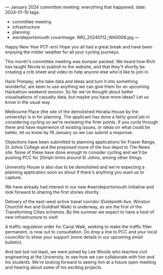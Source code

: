 —
January 2024 committee meeting: everything that happened.
date: 2024-01-10
tags: 
- committee meeting
- infrastructure
- planning 
- werideportsmouth
coverImage: IMG_20240112_WA0008.jpg
—

Happy New Year PCF-ers! Hope you all had a great break and have been enjoying the milder weather for all your cycling journeys.

This month's committee meeting was bumper packed. We heard how Rich has taught Nicola to publish to the website, and that they'll shortly be creating a crib sheet and video to help anyone else who'd like to join in.

Hack Pompey, who take data and ideas and turn it into something wonderful, are keen to use anything we can give them for an upcoming Hackathon weekend session. So far we've thought about better visualisations of casualty data, but maybe you have more ideas? Let us know in the usual way. 

Melbourne Place (the site of the demolished Horatia House by the university) is in for planning. The applicant has done a fairly good job in considering cycling so we're reviewing the finer points. If you cycle through there and have experience of existing issues, or ideas on what could be better, let us know by 19 January so we can submit a response.

Objections have been submitted to planning applications for Fraser Range, St Johns College and the proposed move of the bus depot to The News site. None of these have done enough to consider cycling and we'll be pushing PCC for 20mph limits around St Johns, among other things. 

University House is also due to be demolished and we're expecting a planning application soon so shout if there's anything you want us to capture. 

We have already had interest in our new #werideportsmouth initiative and look forward to sharing the first stories shortly. 

Delivery of the east-west active travel corridor (Goldsmith Ave, Winston Churchill Ave and Guildhall Walk) is underway, as are the first of the Transforming Cities schemes. By the summer we expect to have a host of new infrastructure to visit! 

A traffic regulation order for Canal Walk, seeking to make the traffic filter permanent, is now out to consultation. Do drop a line to PCC and your local councillor to show your support (more details in our upcoming email bulletin). 

And last but not least, we were joined by Lee Woods who teaches civil engineering at the University, to see how we can collaborate with him and his students. We're looking forward to seeing him at a future open meeting and hearing about some of his exciting projects. 
